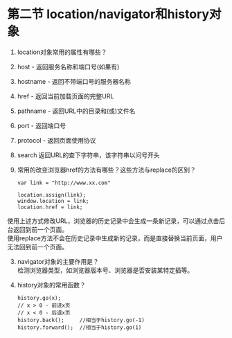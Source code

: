 # 第二节 location/navigator和history对象
1. location对象常用的属性有哪些？  
  1. host - 返回服务名称和端口号(如果有)
  2. hostname - 返回不带端口号的服务器名称
  3. href - 返回当前加载页面的完整URL  
  4. pathname - 返回URL中的目录和(或)文件名  
  5. port - 返回端口号  
  6. protocol - 返回页面使用协议  
  7. search 返回URL的查下字符串，该字符串以问号开头  
  
2. 常用的改变浏览器href的方法有哪些？这些方法与replace的区别？  
    ```
    var link = "http://www.xx.com"
    
    location.assign(link);
    window.location = link;
    location.href = link;
    ```  
  使用上述方式修改URL，浏览器的历史记录中会生成一条新记录，可以通过点击后台返回到前一个页面。  
  使用replace方法不会在历史记录中生成新的记录，而是直接替换当前页面，用户无法回到前一个页面。  

3. navigator对象的主要作用是？  
  检测浏览器类型，如浏览器版本号、浏览器是否安装某特定插等。

4. history对象的常用函数？  
    ```
    history.go(x);
    // x > 0 - 前进x页
    // x < 0 - 后退x页
    history.back();     //相当于history.go(-1)
    history.forward();  //相当于history.go(1)
    ```    